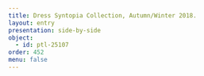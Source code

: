 ```yaml
---
title: Dress Syntopia Collection, Autumn/Winter 2018.
layout: entry
presentation: side-by-side
object:
  - id: ptl-25107
order: 452
menu: false
---
```


